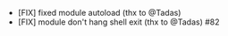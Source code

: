 
- [FIX] fixed module autoload (thx to @Tadas)
- [FIX] module don't hang shell exit (thx to @Tadas) #82
